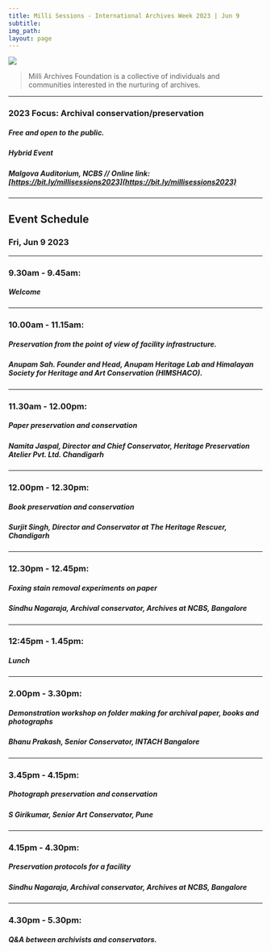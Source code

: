 ```yaml
---
title: Milli Sessions - International Archives Week 2023 | Jun 9
subtitle: 
img_path: 
layout: page
---
```



![](../images/milli-2023-lineup.webp)


> Milli Archives Foundation is a collective of individuals and communities interested in the nurturing of archives.

---
### 2023 Focus: Archival conservation/preservation

##### Free and open to the public.

##### Hybrid Event
##### Malgova Auditorium, NCBS // Online link: [https://bit.ly/millisessions2023](https://bit.ly/millisessions2023)

---

## Event Schedule
### Fri, Jun 9 2023

---

### 9.30am - 9.45am: 
##### Welcome

---

### 10.00am - 11.15am: 
##### Preservation from the point of view of facility infrastructure.
##### Anupam Sah. Founder and Head, Anupam Heritage Lab and Himalayan Society for Heritage and Art Conservation (HIMSHACO). 

---

### 11.30am - 12.00pm: 
##### Paper preservation and conservation 
##### Namita Jaspal, Director and Chief Conservator, Heritage Preservation Atelier Pvt. Ltd. Chandigarh

---

### 12.00pm - 12.30pm: 
##### Book preservation and conservation 
##### Surjit Singh, Director and Conservator at The Heritage Rescuer, Chandigarh

---

### 12.30pm - 12.45pm: 
##### Foxing stain removal experiments on paper
##### Sindhu Nagaraja, Archival conservator, Archives at NCBS, Bangalore

---

### 12:45pm - 1.45pm: 
##### Lunch

---

### 2.00pm - 3.30pm: 
##### Demonstration workshop on folder making for archival paper, books and photographs
##### Bhanu Prakash, Senior Conservator, INTACH Bangalore

---

### 3.45pm - 4.15pm: 
##### Photograph preservation and conservation
##### S Girikumar, Senior Art Conservator, Pune

---

### 4.15pm - 4.30pm: 
##### Preservation protocols for a facility
##### Sindhu Nagaraja, Archival conservator, Archives at NCBS, Bangalore

---

### 4.30pm - 5.30pm: 
##### Q&A between archivists and conservators.

